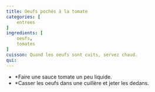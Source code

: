 ```yaml
---
title: Oeufs pochés à la tomate
categories: [
    entrees
]
ingredients: [
    oeufs,
    tomates  
]
cuisson: Quand les oeufs sont cuits, servez chaud. 
qui: 
---
```


* *Faire une sauce tomate un peu liquide.
* *Casser les oeufs dans une cuillère et jeter les dedans.


